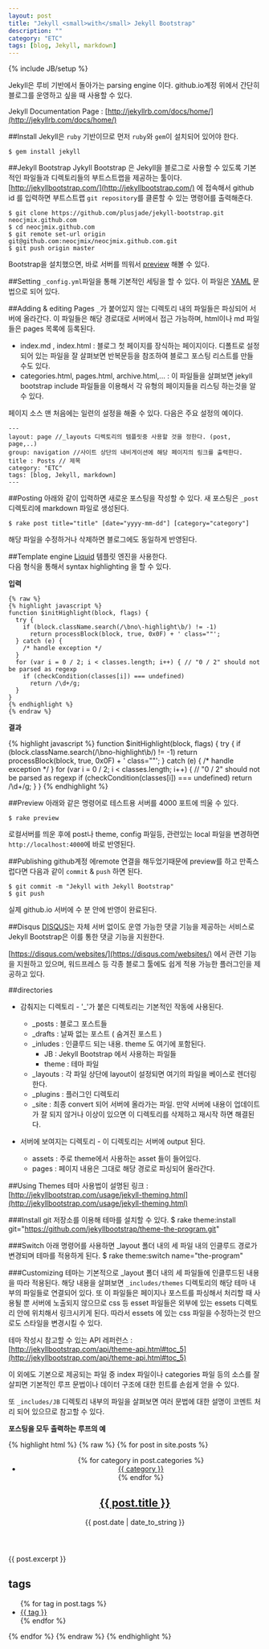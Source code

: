 ```yaml
---
layout: post
title: "Jekyll <small>with</small> Jekyll Bootstrap"
description: ""
category: "ETC"
tags: [blog, Jekyll, markdown]
---
```

{% include JB/setup %}


Jekyll은 루비 기반에서 돌아가는 parsing engine 이다. github.io계정 위에서 간단히 블로그를 운영하고 싶을 때 사용할 수 있다.

Jekyll Documentation Page : [http://jekyllrb.com/docs/home/](http://jekyllrb.com/docs/home/)

##Install
Jekyll은 `ruby` 기반이므로 먼저 `ruby`와 `gem`이 설치되어 있어야 한다.   

    $ gem install jekyll

##Jekyll Bootstrap
Jykyll Bootstrap 은 Jekyll을 블로그로 사용할 수 있도록 기본적인 파일들과 디렉토리들의 부트스트랩을 제공하는 툴이다.  
[http://jekyllbootstrap.com/](http://jekyllbootstrap.com/) 에 접속해서 github id 를 입력하면 부트스트랩 `git repository`를 클론할 수 있는 명령어를 출력해준다.

    $ git clone https://github.com/plusjade/jekyll-bootstrap.git neocjmix.github.com
    $ cd neocjmix.github.com
    $ git remote set-url origin git@github.com:neocjmix/neocjmix.github.com.git
    $ git push origin master

Bootstrap을 설치했으면, 바로 서버를 띄워서 [preview](#preview) 해볼 수 있다.

##Setting
`_config.yml`파일을 통해 기본적인 세팅을 할 수 있다. 이 파일은 [YAML](http://yaml.org/) 문법으로 되어 있다.

##Adding & editing Pages
`_`가 붙어있지 않는 디렉토리 내의 파일들은 파싱되어 서버에 올라간다. 이 파일들은 해당 경로대로 서버에서 접근 가능하며, html이나 md 파일들은 pages 목록에 등록된다.
 - index.md , index.html : 블로그 첫 페이지를 장식하는 페이지이다. 디폴트로 설정되어 있는 파일을 잘 살펴보면 반복문등을 참조하여 블로그 포스팅 리스트를 만들 수도 있다.
 - categories.html, pages.html, archive.html,... : 이 파일들을 살펴보면 jekyll bootstrap include 파일들을 이용해서 각 유형의 페이지들을 리스팅 하는것을 알 수 있다.
 
페이지 소스 맨 처음에는 일련의 설정을 해줄 수 있다. 다음은 주요 설정의 예이다.
    
    ---
    layout: page //_layouts 디렉토리의 템플릿중 사용할 것을 정한다. (post, page,..)
    group: navigation //사이트 상단의 내비게이션에 해당 페이지의 링크를 출력한다.
    title : Posts // 제목
    category: "ETC"
    tags: [blog, Jekyll, markdown]
    ---

##Posting
아래와 같이 입력하면 새로운 포스팅을 작성할 수 있다. 새 포스팅은 `_post` 디렉토리에 markdown 파일로 생성된다.

    $ rake post title="title" [date="yyyy-mm-dd"] [category="category"]

해당 파일을 수정하거나 삭제하면 블로그에도 동일하게 반영된다.

##Template engine
[Liquid](http://liquidmarkup.org/) 템플릿 엔진을 사용한다.  
다음 형식을 통해서 syntax highlighting 을 할 수 있다.

**입력**

    {% raw %}
    {% highlight javascript %}
    function $initHighlight(block, flags) {
      try {
        if (block.className.search(/\bno\-highlight\b/) != -1)
          return processBlock(block, true, 0x0F) + ' class=""';
      } catch (e) {
        /* handle exception */
      }
      for (var i = 0 / 2; i < classes.length; i++) { // "0 / 2" should not be parsed as regexp
        if (checkCondition(classes[i]) === undefined)
          return /\d+/g;
      }
    }
    {% endhighlight %}
    {% endraw %}


**결과**

{% highlight javascript %}
function $initHighlight(block, flags) {
  try {
    if (block.className.search(/\bno\-highlight\b/) != -1)
      return processBlock(block, true, 0x0F) + ' class=""';
  } catch (e) {
    /* handle exception */
  }
  for (var i = 0 / 2; i < classes.length; i++) { // "0 / 2" should not be parsed as regexp
    if (checkCondition(classes[i]) === undefined)
      return /\d+/g;
  }
}
{% endhighlight %}

##Preview
아래와 같은 명령어로 테스트용 서버를 4000 포트에 띄울 수 있다.

    $ rake preview

로컬서버를 띄운 후에 post나 theme, config 파일등, 관련있는 local 파일을 변경하면 `http://localhost:4000`에 바로 반영된다. 

##Publishing
github계정 에remote 연결을 해두었기때문에 preview를 하고 만족스럽다면 다음과 같이 `commit` & `push` 하면 된다.

    $ git commit -m "Jekyll with Jekyll Bootstrap"
    $ git push

실제 github.io 서버에 수 분 안에 반영이 완료된다.

##Disqus
[DISQUS](https://disqus.com/websites/)는 자체 서버 없이도 운영 가능한 댓글 기능을 제공하는 서비스로 Jekyll Bootstrap은 이를 통한 댓글 기능을 지원한다.

[https://disqus.com/websites/](https://disqus.com/websites/) 에서 관련 기능을 지원하고 있으며, 워드프레스 등 각종 블로그 툴에도 쉽게 적용 가능한 플러그인을 제공하고 있다.

##directories
 - 감춰지는 디렉토리  - '_'가 붙은 디렉토리는 기본적인 작동에 사용된다.
     - _posts : 블로그 포스트들
     - _drafts : 날짜 없는 포스트 ( 숨겨진 포스트 )
     - _inludes : 인클루드 되는 내용. theme 도 여기에 포함된다.
         + JB : Jekyll Bootstrap 에서 사용하는 파일들
         + theme : 테마 파일
     - _layouts : 각 파일 상단에 layout이 설정되면 여기의 파일을 베이스로 렌더링한다.
     - _plugins : 플러그인 디렉토리
     - _site : 최종 convert 되어 서버에 올라가는 파일. 만약 서버에 내용이 업데이트가 잘 되지 않거나 이상이 있으면 이 디렉토리를 삭제하고 재시작 하면 해결된다.
 
 - 서버에 보여지는 디렉토리  - 이 디렉토리는 서버에 output 된다.
     - assets : 주로 theme에서 사용하는 asset 들이 들어있다.
     - pages : 페이지 내용은 그대로 해당 경로로 파싱되어 올라간다.

##Using Themes
테마 사용법이 설명된 링크 : [http://jekyllbootstrap.com/usage/jekyll-theming.html](http://jekyllbootstrap.com/usage/jekyll-theming.html)

###Install
git 저장소를 이용해 테마를 설치할 수 있다.
    $ rake theme:install git="https://github.com/jekyllbootstrap/theme-the-program.git"

###Switch
아래 명령어를 사용하면 _layout 폴더 내의 세 파일 내의 인클루드 경로가 변경되며 테마를 적용하게 된다.
    $ rake theme:switch name="the-program"


###Customizing
테마는 기본적으로 _layout 폴더 내의 세 파일들에 인클루드된 내용을 따라 적용된다. 해당 내용을 살펴보면 `_includes/themes` 디렉토리의 해당 테마 내부의 파일들로 연결되어 있다. 또 이 파일들은 페이지나 포스트를 파싱해서 처리할 때 사용될 뿐 서버에 노출되지 않으므로 css 등 esset 파일들은 외부에 있는 essets 디렉토리 안에 위치해서 링크시키게 된다. 따라서 essets 에 있는 css 파일을 수정하는것 만으로도 스타일을 변경시킬 수 있다.

테마 작성시 참고할 수 있는 API 레퍼런스 : [http://jekyllbootstrap.com/api/theme-api.html#toc_5](http://jekyllbootstrap.com/api/theme-api.html#toc_5)

이 외에도 기본으로 제공되는 파일 중 index 파일이나 categories 파일 등의 소스를 잘 살피면 기본적인 루프 문법이나 데이터 구조에 대한 힌트를 손쉽게 얻을 수 있다.

또 `_includes/JB` 디렉토리 내부의 파일을 살펴보면 여러 문법에 대한 설명이 코멘트 처리 되어 있으므로 참고할 수 있다.

**포스팅을 모두 출력하는 루프의 예**

{% highlight html %}
{% raw %}
{% for post in site.posts %}
    <article>
      <header>
        <ul class="categories">
          {% for category in post.categories %}
          <li><a href="{{ BASE_PATH }}{{ site.JB.categories_path }}#{{ category }}-ref">{{ category }}</a></li>
          {% endfor %}
        </ul>
        <h1><a href="{{ BASE_PATH }}{{ post.url }}">{{ post.title }}</a></h1>
        <span class="date">{{ post.date | date_to_string }}</span>
      </header>
      <section class="excerpt">
        {{ post.excerpt }}
      </section>
      <section class="tags">
        <h2>tags</h2>
        <ul>
          {% for tag in post.tags %}
            <li><a href="{{ BASE_PATH }}{{ site.JB.tags_path }}#{{ tag }}-ref">{{ tag }}</a></li>
          {% endfor %}
        </ul>
      </section>
    </article>
{% endfor %}
{% endraw %}
{% endhighlight %}